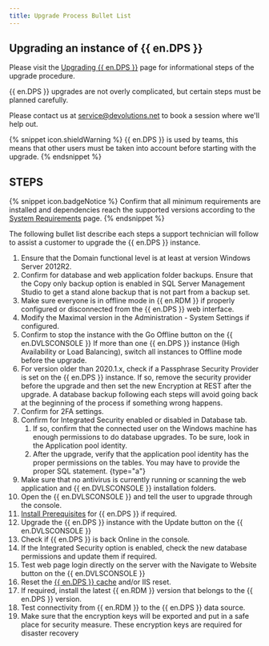 ```yaml
---
title: Upgrade Process Bullet List
---
```


## Upgrading an instance of {{ en.DPS }}

Please visit the [Upgrading {{ en.DPS }}](https://helpserver.devolutions.net/upgrade_rdms.htm) page for informational steps of the upgrade procedure.

{{ en.DPS }} upgrades are not overly complicated, but certain steps must be planned carefully.

Please contact us at [service@devolutions.net](mailto:service@devolutions.net) to book a session where we'll help out.

{% snippet icon.shieldWarning %}
{{ en.DPS }} is used by teams, this means that other users must be taken into account before starting with the upgrade.
{% endsnippet %}

## STEPS

{% snippet icon.badgeNotice %}
Confirm that all minimum requirements are installed and dependencies reach the supported versions according to the [System Requirements](https://helpserver.devolutions.net/system_requirements.html) page.
{% endsnippet %}

The following bullet list describe each steps a support technician will follow to assist a customer to upgrade the {{ en.DPS }} instance.

1. Ensure that the Domain functional level is at least at version Windows Server 2012R2.
1. Confirm for database and web application folder backups. Ensure that the Copy only backup option is enabled in SQL Server Management Studio to get a stand alone backup that is not part from a backup set.
1. Make sure everyone is in offline mode in {{ en.RDM }} if properly configured or disconnected from the {{ en.DPS }} web interface.
1. Modify the Maximal version in the Administration - System Settings if configured.
1. Confirm to stop the instance with the Go Offline button on the {{ en.DVLSCONSOLE }} If more than one {{ en.DPS }} instance (High Availability or Load Balancing), switch all instances to Offline mode before the upgrade.
1. For version older than 2020.1.x, check if a Passphrase Security Provider is set on the {{ en.DPS }} instance. If so, remove the security provider before the upgrade and then set the new Encryption at REST after the upgrade. A database backup following each steps will avoid going back at the beginning of the process if something wrong happens.
1. Confirm for 2FA settings.
1. Confirm for Integrated Security enabled or disabled in Database tab.
   1. If so, confirm that the connected user on the Windows machine has enough permissions to do database upgrades. To be sure, look in the Application pool identity.
   1. After the upgrade, verify that the application pool identity has the proper permissions on the tables. You may have to provide the proper SQL statement.
   {type="a"}
1. Make sure that no antivirus is currently running or scanning the web application and {{ en.DVLSCONSOLE }} installation folders.
1. Open the {{ en.DVLSCONSOLE }} and tell the user to upgrade through the console.
1. [Install Prerequisites](https://helpserver.devolutions.net/install_webroles.html) for {{ en.DPS }} if required.
1. Upgrade the {{ en.DPS }} instance with the Update button on the {{ en.DVLSCONSOLE }}
1. Check if {{ en.DPS }} is back Online in the console.
1. If the Integrated Security option is enabled, check the new database permissions and update them if required.
1. Test web page login directly on the server with the Navigate to Website button on the {{ en.DVLSCONSOLE }}
1. Reset the [{{ en.DPS }} cache](https://helpserver.devolutions.net/webinterface_resetcache.html) and/or IIS reset.
1. If required, install the latest {{ en.RDM }} version that belongs to the {{ en.DPS }} version.
1. Test connectivity from {{ en.RDM }} to the {{ en.DPS }} data source.
1. Make sure that the encryption keys will be exported and put in a safe place for security measure. These encryption keys are required for disaster recovery
